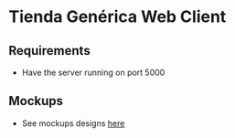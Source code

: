 # Tienda Genérica Web Client

## Requirements

- Have the server running on port 5000

## Mockups

- See mockups designs [here](https://github.com/Dazt5/marketprojectwebapp/mocks)
